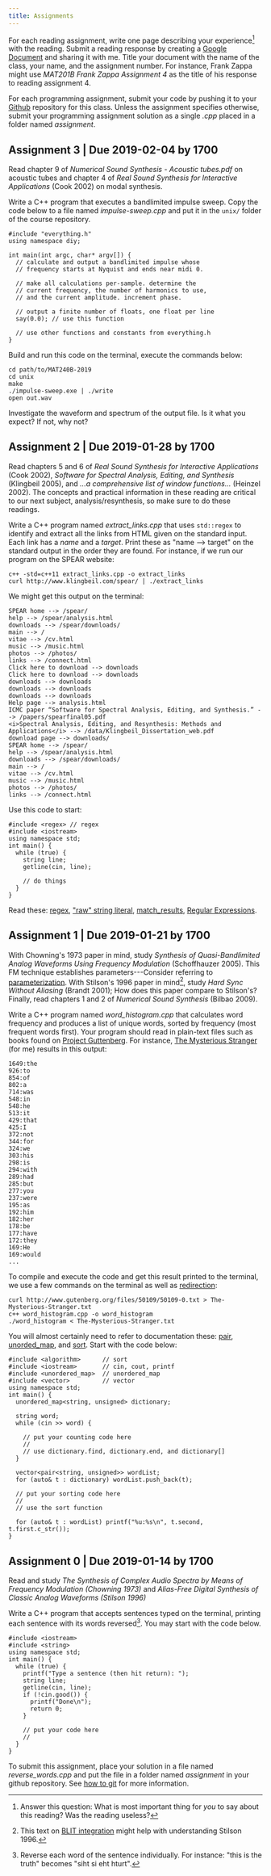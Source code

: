 ```yaml
---
title: Assignments
---
```


<section>

For each reading assignment, write one page describing your experience[^your_experience] with the reading. Submit a reading response by creating a [Google Document] and sharing it with me. Title your document with the name of the class, your name, and the assignment number. For instance, Frank Zappa might use _MAT201B Frank Zappa Assignment 4_ as the title of his response to reading assignment 4.

[^your_experience]: Answer this question: What is most important thing for _you_ to say about this reading? Was the reading useless?

For each programming assignment, submit your code by pushing it to your [Github] repository for this class. Unless the assignment specifies otherwise, submit your programming assignment solution as a single _.cpp_ placed in a folder named _assignment_.

</section>

## Assignment 3 | Due 2019-02-04 by 1700

Read chapter 9 of _Numerical Sound Synthesis - Acoustic tubes.pdf_ on acoustic tubes and chapter 4 of _Real Sound Synthesis for Interactive Applications_ (Cook 2002) on modal synthesis.

Write a C++ program that executes a bandlimited impulse sweep. Copy the code below to a file named _impulse-sweep.cpp_ and put it in the `unix/` folder of the course repository.

``` {#lst;:impulse_sweep .cpp}
#include "everything.h"
using namespace diy;

int main(int argc, char* argv[]) {
  // calculate and output a bandlimited impulse whose
  // frequency starts at Nyquist and ends near midi 0.

  // make all calculations per-sample. determine the
  // current frequency, the number of harmonics to use,
  // and the current amplitude. increment phase.

  // output a finite number of floats, one float per line
  say(0.0); // use this function

  // use other functions and constants from everything.h
}
```

Build and run this code on the terminal, execute the commands below:

    cd path/to/MAT240B-2019
    cd unix
    make
    ./impulse-sweep.exe | ./write
    open out.wav

Investigate the waveform and spectrum of the output file. Is it what you expect? If not, why not?


## Assignment 2 | Due 2019-01-28 by 1700

Read chapters 5 and 6 of _Real Sound Synthesis for Interactive Applications_ (Cook 2002), _Software for Spectral Analysis, Editing, and Synthesis_ (Klingbeil 2005), and _...a comprehensive list of window functions..._ (Heinzel 2002). The concepts and practical information in these reading are critical to our next subject, analysis/resynthesis, so make sure to do these readings.


Write a C++ program named _extract\_links.cpp_ that uses `std::regex` to identify and extract all the links from HTML given on the standard input. Each link has a _name_ and a _target_. Print these as "name --> target" on the standard output in the order they are found. For instance, if we run our program on the SPEAR website:

    c++ -std=c++11 extract_links.cpp -o extract_links
    curl http://www.klingbeil.com/spear/ | ./extract_links

We might get this output on the terminal:

    SPEAR home --> /spear/
    help --> /spear/analysis.html
    downloads --> /spear/downloads/
    main --> /
    vitae --> /cv.html
    music --> /music.html
    photos --> /photos/
    links --> /connect.html
    Click here to download --> downloads
    Click here to download --> downloads
    downloads --> downloads
    downloads --> downloads
    downloads --> downloads
    Help page --> analysis.html
    ICMC paper “Software for Spectral Analysis, Editing, and Synthesis.” --> /papers/spearfinal05.pdf
    <i>Spectral Analysis, Editing, and Resynthesis: Methods and Applications</i> --> /data/Klingbeil_Dissertation_web.pdf
    download page --> downloads/
    SPEAR home --> /spear/
    help --> /spear/analysis.html
    downloads --> /spear/downloads/
    main --> /
    vitae --> /cv.html
    music --> /music.html
    photos --> /photos/
    links --> /connect.html

Use this code to start:

``` {#lst:histogram .cpp}
#include <regex> // regex
#include <iostream>
using namespace std;
int main() {
  while (true) {
    string line;
    getline(cin, line);

    // do things
  }
}
```

Read these: [regex](https://en.cppreference.com/w/cpp/regex), ["raw" string literal](https://en.cppreference.com/w/cpp/language/string_literal), [match_results](https://en.cppreference.com/w/cpp/regex/match_results), [Regular Expressions](https://en.wikipedia.org/wiki/Regular_expression).


## Assignment 1 | Due 2019-01-21 by 1700

With Chowning's 1973 paper in mind, study _Synthesis of Quasi-Bandlimited Analog Waveforms Using Frequency Modulation_ (Schoffhauzer 2005). This FM technique establishes parameters---Consider referring to [parameterization](https://en.wikipedia.org/wiki/Parametrization_(geometry)). With Stilson's 1996 paper in mind[^blit], study _Hard Sync Without Aliasing_ (Brandt 2001); How does this paper compare to Stilson's? Finally, read chapters 1 and 2 of _Numerical Sound Synthesis_ (Bilbao 2009).

[^blit]: This text on [BLIT integration] might help with understanding Stilson 1996.

Write a C++ program named _word\_histogram.cpp_ that calculates word frequency and produces a list of unique words, sorted by frequency (most frequent words first). Your program should read in plain-text files such as books found on [Project Guttenberg](https://www.gutenberg.org). For instance, [The Mysterious Stranger](https://www.gutenberg.org/files/50109/50109-0.txt) (for me) results in this output:

    1649:the
    926:to
    854:of
    802:a
    714:was
    548:in
    548:he
    513:it
    429:that
    425:I
    372:not
    344:for
    324:we
    303:his
    298:is
    294:with
    289:had
    285:but
    277:you
    237:were
    195:as
    192:him
    182:her
    178:be
    177:have
    172:they
    169:He
    169:would
    ...

To compile and execute the code and get this result printed to the terminal, we use a few commands on the terminal as well as [redirection]:

    curl http://www.gutenberg.org/files/50109/50109-0.txt > The-Mysterious-Stranger.txt
    c++ word_histogram.cpp -o word_histogram
    ./word_histogram < The-Mysterious-Stranger.txt

You will almost certainly need to refer to documentation these: [pair](http://www.cplusplus.com/reference/utility/pair), [unorded_map](http://www.cplusplus.com/reference/unordered_map/unordered_map), and [sort](http://www.cplusplus.com/reference/algorithm/sort). Start with the code below:

``` {#lst:histogram .cpp}
#include <algorithm>      // sort
#include <iostream>       // cin, cout, printf
#include <unordered_map>  // unordered_map
#include <vector>         // vector
using namespace std;
int main() {
  unordered_map<string, unsigned> dictionary;

  string word;
  while (cin >> word) {

    // put your counting code here
    //
    // use dictionary.find, dictionary.end, and dictionary[]
  }

  vector<pair<string, unsigned>> wordList;
  for (auto& t : dictionary) wordList.push_back(t);

  // put your sorting code here
  //
  // use the sort function

  for (auto& t : wordList) printf("%u:%s\n", t.second, t.first.c_str());
}
```

## Assignment 0 | Due 2019-01-14 by 1700

Read and study _The Synthesis of Complex Audio Spectra by Means of Frequency Modulation (Chowning 1973)_ and _Alias-Free Digital Synthesis of Classic Analog Waveforms (Stilson 1996)_

Write a C++ program that accepts sentences typed on the terminal, printing each sentence with its words reversed[^words_reversed]. You may start with the code below.

[^words_reversed]: Reverse each word of the sentence individually. For instance: "this is the truth" becomes "siht si eht hturt".

``` {#lst:starter_code .cpp}
#include <iostream>
#include <string>
using namespace std;
int main() {
  while (true) {
    printf("Type a sentence (then hit return): ");
    string line;
    getline(cin, line);
    if (!cin.good()) {
      printf("Done\n");
      return 0;
    }

    // put your code here
    //
  }
}
```

To submit this assignment, place your solution in a file named _reverse_words.cpp_ and put the file in a folder named _assignment_ in your github repository. See [how to git] for more information.

[Google Document]: https://drive.google.com
[Github]: https://github.com
[how to git]: how-to-git.html
[BLIT integration]: http://musicdsp.org/files/waveforms.txt
[redirection]: https://www.tutorialspoint.com/unix/unix-io-redirections.htm
